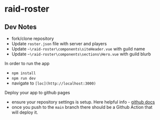 # raid-roster

## Dev Notes

- fork/clone repository
- Update `roster.json` file with server and players
- Update `~\raid-roster\components\siteHeader.vue` with guild name
- Update `~\raid-roster\components\sections\Hero.vue` with guild blurb
  
In order to run the app
 - `npm install`
 - `npm run dev`
 - navigate to `[loc](http://localhost:3000)`

Deploy your app to github pages
- ensure your repository settings is setup. Here helpful info - [github docs](https://docs.github.com/en/pages/getting-started-with-github-pages/configuring-a-publishing-source-for-your-github-pages-site#publishing-from-a-branch)
- once you push to the `main` branch there should be a Github Action that will deploy it.
